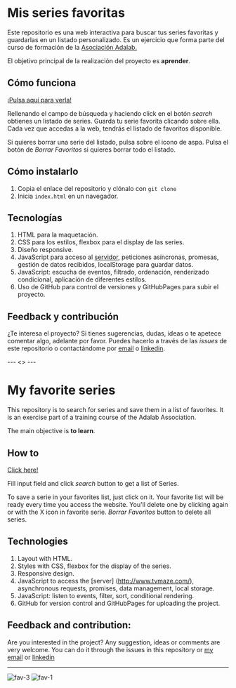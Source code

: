 
# Mis series favoritas

Este repositorio es una web interactiva para buscar tus series favoritas y guardarlas en un listado personalizado. Es un ejercicio que forma parte del curso de formación de la [Asociación Adalab.](https://adalab.es/)

El objetivo principal de la realización del proyecto es **aprender**.

## Cómo funciona

[¡Pulsa aquí para verla!](http://beta.adalab.es/modulo-2-evaluacion-final-saramartara/)

Rellenando el campo de búsqueda y haciendo click en el botón _search_ obtienes un listado de series. Guarda tu serie favorita clicando sobre ella. Cada vez que accedas a la web, tendrás el listado de favoritos disponible.

Si quieres borrar una serie del listado, pulsa sobre el icono de aspa. Pulsa el botón de _Borrar Favoritos_ si quieres borrar todo el listado.

## Cómo instalarlo

1. Copia el enlace del repositorio y clónalo con `git clone`
1. Inicia `index.html` en un navegador.

## Tecnologías

1. HTML para la maquetación.
1. CSS para los estilos, flexbox para el display de las series.
1. Diseño responsive.
1. JavaScript para acceso al [servidor](http://www.tvmaze.com/), peticiones asíncronas, promesas, gestión de datos recibidos, localStorage para guardar datos.
1. JavaScript: escucha de eventos, filtrado, ordenación, renderizado condicional, aplicación de diferentes estilos.
1. Uso de GitHub para control de versiones y GitHubPages para subir el proyecto.

## Feedback y contribución

¿Te interesa el proyecto? Si tienes sugerencias, dudas, ideas o te apetece comentar algo, adelante por favor. Puedes hacerlo a través de las _issues_ de este repositorio o contactándome por [email](mailto:saramartinezaragon@gmail.com) o [linkedin](https://www.linkedin.com/in/saramartara/).

--- <> ---

# My favorite series

This repository is to search for series and save them in a list of favorites. It is an exercise part of a training course of the Adalab Association.

The main objective is **to learn**.

## How to

[Click here!](http://beta.adalab.es/modulo-2-evaluacion-final-saramartara/)

Fill input field and click _search_ button to get a list of Series.

To save a serie in your favorites list, just click on it. Your favorite list will be ready every time you access the website.
You'll delete one by clicking again or with the X icon in favorite serie. _Borrar Favoritos_ button to delete all series.

## Technologies

1. Layout with HTML.
1. Styles with CSS, flexbox for the display of the series.
1. Responsive design.
1. JavaScript to access the [server] (http://www.tvmaze.com/), asynchronous requests, promises, data management, local storage.
1. JavaScript: listen to events, filter, sort, conditional rendering.
1. GitHub for version control and GitHubPages for uploading the project.

## Feedback and contribution:

Are you interested in the project? Any suggestion, ideas or comments are very welcome. You can do it through the issues in this repository or [my email](mailto:saramartinezaragon@gmail.com) or [linkedin](https://www.linkedin.com/in/saramartara/)

---


![fav-3](https://user-images.githubusercontent.com/75643468/113738057-ddae9d80-96fe-11eb-9c02-91f73701ca2b.png)
![fav-1](https://user-images.githubusercontent.com/75643468/113738152-f28b3100-96fe-11eb-81d6-23ef0bbbe797.png)



